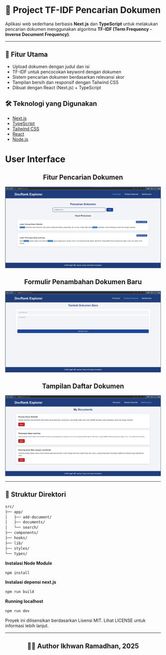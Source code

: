 # 📄 Project TF-IDF Pencarian Dokumen

Aplikasi web sederhana berbasis **Next.js** dan **TypeScript** untuk melakukan pencarian dokumen menggunakan algoritma **TF-IDF (Term Frequency - Inverse Document Frequency)**.

---

## 🚀 Fitur Utama

- Upload dokumen dengan judul dan isi 
- TF-IDF untuk pencocokan keyword dengan dokumen
- Sistem pencarian dokumen berdasarkan relevansi skor
- Tampilan bersih dan responsif dengan Tailwind CSS
- Dibuat dengan React (Next.js) + TypeScript


## 🛠️ Teknologi yang Digunakan

- [Next.js](https://nextjs.org/)
- [TypeScript](https://www.typescriptlang.org/)
- [Tailwind CSS](https://tailwindcss.com/)
- [React](https://reactjs.org/)
- [Node.js](https://nodejs.org/)
  

# User Interface

<h2 align="center"><strong>Fitur Pencarian Dokumen</strong></h2>

![MyDokumen UI](./screenshot/Pencarian.png)


<h2 align="center"><strong>Formulir Penambahan Dokumen Baru</strong></h2

![MyDokumen UI](./screenshot/TambahDokumen.png)


<h2 align="center"><strong>Tampilan Daftar Dokumen</strong></h2>

![MyDokumen UI](./screenshot/MyDokumen.png)



---
## 📁 Struktur Direktori
```bash
src/
├── app/
│   ├── add-document/      
│   ├── documents/      
│   └── search/       
├── components/           
├── hooks/                
├── lib/           
├── styles/        
└── types/         
```

**Instalasi Node Module**
```bash
npm install
```

**Instalasi depensi next.js**
```bash
npm run build
```

**Running localhost**
```bash
npm run dev
```

Proyek ini dilisensikan berdasarkan Lisensi MIT.
Lihat LICENSE untuk informasi lebih lanjut.
<div align="center">

---

## 👨‍💻 Author Ikhwan Ramadhan, 2025

</div>



